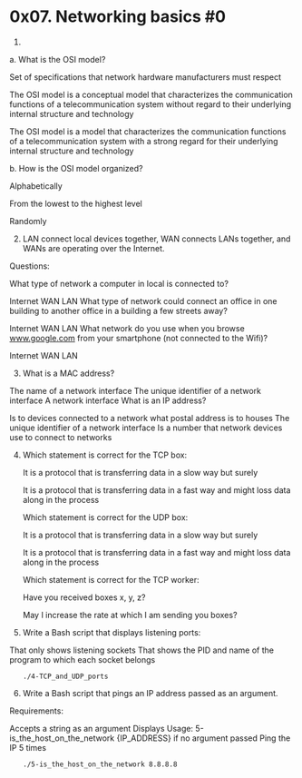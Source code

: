# 0x07. Networking basics #0

1. 
a. What is the OSI model?

Set of specifications that network hardware manufacturers must respect

The OSI model is a conceptual model that characterizes the communication functions of a telecommunication system without regard to their underlying internal structure and technology

The OSI model is a model that characterizes the communication functions of a telecommunication system with a strong regard for their underlying internal structure and technology

b. How is the OSI model organized?

Alphabetically

From the lowest to the highest level

Randomly



2. LAN connect local devices together, WAN connects LANs together, and WANs are operating over the Internet.

Questions:

What type of network a computer in local is connected to?

Internet
WAN
LAN
What type of network could connect an office in one building to another office in a building a few streets away?

Internet
WAN
LAN
What network do you use when you browse www.google.com from your smartphone (not connected to the Wifi)?

Internet
WAN
LAN


3. What is a MAC address?

The name of a network interface
The unique identifier of a network interface
A network interface
What is an IP address?

Is to devices connected to a network what postal address is to houses
The unique identifier of a network interface
Is a number that network devices use to connect to networks


4. Which statement is correct for the TCP box:

    It is a protocol that is transferring data in a slow way but surely

    It is a protocol that is transferring data in a fast way and might loss data along in the process

    Which statement is correct for the UDP box:

    It is a protocol that is transferring data in a slow way but surely

    It is a protocol that is transferring data in a fast way and might loss data along in the process

    Which statement is correct for the TCP worker:

    Have you received boxes x, y, z?

    May I increase the rate at which I am sending you boxes?


5. Write a Bash script that displays listening ports:

That only shows listening sockets
That shows the PID and name of the program to which each socket belongs


<ul>
    
    ./4-TCP_and_UDP_ports

</ul>

6. Write a Bash script that pings an IP address passed as an argument.

Requirements:

Accepts a string as an argument
Displays Usage: 5-is_the_host_on_the_network {IP_ADDRESS} if no argument passed
Ping the IP 5 times

<ul>
    
    ./5-is_the_host_on_the_network 8.8.8.8
        
</ul>
